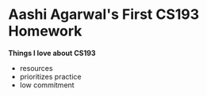
# Aashi Agarwal's First CS193 Homework

**Things I love about CS193** 
- resources
- prioritizes practice 
- low commitment







